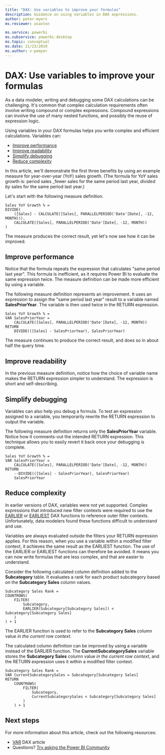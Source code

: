 ```yaml
---
title: "DAX: Use variables to improve your formulas"
description: Guidance on using variables in DAX expressions.
author: peter-myers
ms.reviewer: asaxton

ms.service: powerbi
ms.subservice: powerbi-desktop
ms.topic: conceptual
ms.date: 11/23/2019
ms.author: v-pemyer
---
```


# DAX: Use variables to improve your formulas

As a data modeler, writing and debugging some DAX calculations can be challenging. It's common that complex calculation requirements often involve writing compound or complex expressions. Compound expressions can involve the use of many nested functions, and possibly the reuse of expression logic.

Using variables in your DAX formulas helps you write complex and efficient calculations. Variables can:

- [Improve performance](#improve-performance)
- [Improve readability](#improve-readability)
- [Simplify debugging](#simplify-debugging)
- [Reduce complexity](#reduce-complexity)

In this article, we'll demonstrate the first three benefits by using an example measure for year-over-year (YoY) sales growth. (The formula for YoY sales growth is: period sales _fewer sales for the same period last year, _divided by_ sales for the same period last year.)

Let's start with the following measure definition.

```dax
Sales YoY Growth % =
DIVIDE(
    ([Sales] - CALCULATE([Sales], PARALLELPERIOD('Date'[Date], -12, MONTH))),
    CALCULATE([Sales], PARALLELPERIOD('Date'[Date], -12, MONTH))
)
```

The measure produces the correct result, yet let's now see how it can be improved.

## Improve performance

Notice that the formula repeats the expression that calculates "same period last year". This formula is inefficient, as it requires Power BI to evaluate the same expression twice. The measure definition can be made more efficient by using a variable.

The following measure definition represents an improvement. It uses an expression to assign the "same period last year" result to a variable named **SalesPriorYear**. The variable is then used twice in the RETURN expression.

```dax
Sales YoY Growth % =
VAR SalesPriorYear =
    CALCULATE([Sales], PARALLELPERIOD('Date'[Date], -12, MONTH))
RETURN
    DIVIDE(([Sales] - SalesPriorYear), SalesPriorYear)
```

The measure continues to produce the correct result, and does so in about half the query time.

## Improve readability

In the previous measure definition, notice how the choice of variable name makes the RETURN expression simpler to understand. The expression is short and self-describing.

## Simplify debugging

Variables can also help you debug a formula. To test an expression assigned to a variable, you temporarily rewrite the RETURN expression to output the variable.

The following measure definition returns only the **SalesPriorYear** variable. Notice how it comments-out the intended RETURN expression. This technique allows you to easily revert it back once your debugging is complete.

```dax
Sales YoY Growth % =
VAR SalesPriorYear =
    CALCULATE([Sales], PARALLELPERIOD('Date'[Date], -12, MONTH))
RETURN
    --DIVIDE(([Sales] - SalesPriorYear), SalesPriorYear)
    SalesPriorYear
```

## Reduce complexity

In earlier versions of DAX, variables were not yet supported. Complex expressions that introduced new filter contexts were required to use the [EARLIER](/dax/earlier-function-dax) or [EARLIEST](/dax/earliest-function-dax) DAX functions to reference outer filter contexts. Unfortunately, data modelers found these functions difficult to understand and use.

Variables are always evaluated outside the filters your RETURN expression applies. For this reason, when you use a variable within a modified filter context, it achieves the same result as the EARLIEST function. The use of the EARLIER or EARLIEST functions can therefore be avoided. It means you can now write formulas that are less complex, and that are easier to understand.

Consider the following calculated column definition added to the **Subcategory** table. It evaluates a rank for each product subcategory based on the **Subcategory Sales** column values.

```dax
Subcategory Sales Rank =
COUNTROWS(
    FILTER(
        Subcategory,
        EARLIER(Subcategory[Subcategory Sales]) < Subcategory[Subcategory Sales]
    )
) + 1
```

The EARLIER function is used to refer to the **Subcategory Sales** column value _in the current row context_.

The calculated column definition can be improved by using a variable instead of the EARLIER function. The **CurrentSubcategorySales** variable stores the **Subcategory Sales** column value _in the current row context_, and the RETURN expression uses it within a modified filter context.

```dax
Subcategory Sales Rank =
VAR CurrentSubcategorySales = Subcategory[Subcategory Sales]
RETURN
    COUNTROWS(
        FILTER(
            Subcategory,
            CurrentSubcategorySales < Subcategory[Subcategory Sales]
        )
    ) + 1
```

## Next steps

For more information about this article, check out the following resources:

- [VAR](/dax/var-dax) DAX article
- Questions? [Try asking the Power BI Community](https://community.powerbi.com/)
